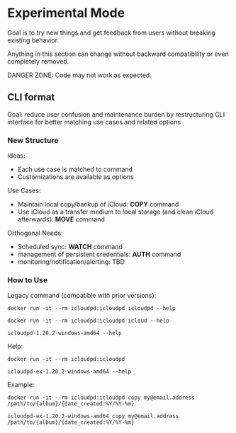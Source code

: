 # Experimental Mode

Goal is to try new things and get feedback from users without breaking existing behavior.

Anything in this section can change without backward compatibility or even completely removed.

DANGER ZONE: Code may not work as expected.

## CLI format

Goal: reduce user confusion and maintenance burden by restructuring CLI interface for better matching use cases and related options

### New Structure

Ideas:
- Each use case is matched to command
- Customizations are available as options

Use Cases:
- Maintain local copy/backup of iCloud: **COPY** command
- Use iCloud as a transfer medium to local storage (and clean iCloud afterwards): **MOVE** command

Orthogonal Needs:
- Scheduled sync: **WATCH** command
- management of persistent credentials: **AUTH** command
- monitoring/notification/alerting: TBD


### How to Use

Legacy command (compatible with prior versions):

`docker run -it --rm icloudpd:icloudpd icloudpd --help`

`docker run -it --rm icloudpd:icloudpd icloud --help`

`icloudpd-1.20.2-windows-amd64 --help`

Help:

`docker run -it --rm icloudpd:icloudpd`

`icloudpd-ex-1.20.2-windows-amd64 --help`

Example:

`docker run -it --rm icloudpd:icloudpd copy my@email.address /path/to/{album}/{date_created:%Y/%Y-%m}`

`icloudpd-ex-1.20.2-windows-amd64 copy my@email.address /path/to/{album}/{date_created:%Y/%Y-%m}`

